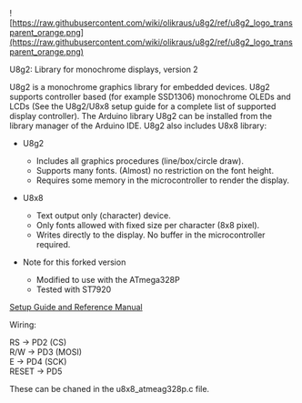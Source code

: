 ![https://raw.githubusercontent.com/wiki/olikraus/u8g2/ref/u8g2_logo_transparent_orange.png](https://raw.githubusercontent.com/wiki/olikraus/u8g2/ref/u8g2_logo_transparent_orange.png) 


U8g2: Library for monochrome displays, version 2

U8g2 is a monochrome graphics library for embedded devices. U8g2 supports controller based (for example SSD1306) monochrome OLEDs and LCDs (See the U8g2/U8x8 setup guide for a complete list of supported display controller). 
The Arduino library U8g2 can be installed from the library manager of the Arduino IDE. U8g2 also includes U8x8 library:
 * U8g2
   * Includes all graphics procedures (line/box/circle draw).
   * Supports many fonts. (Almost) no restriction on the font height.
   * Requires some memory in the microcontroller to render the display.
 * U8x8
   * Text output only (character) device.
   * Only fonts allowed with fixed size per character (8x8 pixel).
   * Writes directly to the display. No buffer in the microcontroller required.

 * Note for this forked version
    * Modified to use with the ATmega328P
    * Tested with ST7920
    
[Setup Guide and Reference Manual](https://github.com/olikraus/u8g2/wiki)

Wiring:<br />

RS -> PD2 (CS)<br />
R/W -> PD3 (MOSI)<br />
E -> PD4 (SCK)<br />
RESET -> PD5<br />

These can be chaned in the u8x8_atmeag328p.c file.